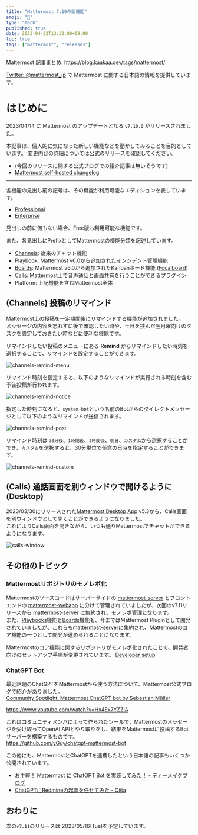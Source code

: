 ```yaml
---
title: "Mattermost 7.10の新機能"
emoji: "🎉"
type: "tech"
published: true
date: 2023-04-22T13:30:00+09:00
toc: true
tags: ["mattermost", "releases"]
---
```


Mattermost 記事まとめ: https://blog.kaakaa.dev/tags/mattermost/

[Twitter: @mattermost_jp](https://twitter.com/mattermost_jp) で Mattermost に関する日本語の情報を提供しています。

# はじめに

2023/04/14 に Mattermost のアップデートとなる `v7.10.0` がリリースされました。  

本記事は、個人的に気になった新しい機能などを動かしてみることを目的としています。
変更内容の詳細については公式のリリースを確認してください。

- (今回のリリースに関する公式ブログでの紹介記事は無いそうです)
- [Mattermost self\-hosted changelog](https://docs.mattermost.com/install/self-managed-changelog.html#release-v7-10-feature-release)

---

各機能の見出し前の記号は、その機能が利用可能なエディションを表しています。

- [Professional](https://mattermost.com/pricing/)
- [Enterprise](https://mattermost.com/pricing/)

見出しの前に何もない場合、Free版も利用可能な機能です。

また、各見出しにPrefixとしてMattermostの機能分類を記述しています。

- [Channels](https://docs.mattermost.com/guides/channels.html): 従来のチャット機能
- [Playbook](https://docs.mattermost.com/guides/playbooks.html): Mattermost v6.0から追加されたインシデント管理機能
- [Boards](https://docs.mattermost.com/guides/boards.html): Mattermost v6.0から追加されたKanbanボード機能 ([Focalboard](https://www.focalboard.com/))
- [Calls](https://docs.mattermost.com/channels/make-calls.html): Mattermost上で音声通話と画面共有を行うことができるプラグイン
- Platform: 上記機能を含むMattermost全体

## (Channels) 投稿のリマインド

Mattermost上の投稿を一定期間後にリマインドする機能が追加されました。  
メッセージの内容を忘れずに後で確認したい時や、土日を挟んだ翌月曜向けのタスクを設定しておきたい時などに便利な機能です。

リマインドしたい投稿のメニューにある **Remind** からリマインドしたい時刻を選択することで、リマインドを設定することができます。

![channels-remind-menu](https://blog.kaakaa.dev/images/posts/mattermost/releases-7.10/channels-remind-menu.png)

リマインド時刻を指定すると、以下のようなリマインドが実行される時刻を含む予告投稿が行われます。

![channels-remind-notice](https://blog.kaakaa.dev/images/posts/mattermost/releases-7.10/channels-remind-notice.png)

指定した時刻になると、`system-bot`という名前のBotからのダイレクトメッセージとして以下のようなリマインドが送信されます。

![channels-remind-post](https://blog.kaakaa.dev/images/posts/mattermost/releases-7.10/channels-remind-post.png)

リマインド時刻は `30分後`、`1時間後`、`2時間後`、`明日`、`カスタム`から選択することができ、`カスタム`を選択すると、30分単位で任意の日時を指定することができます。

![channels-remind-custom](https://blog.kaakaa.dev/images/posts/mattermost/releases-7.10/channels-remind-custom.png)

## (Calls) 通話画面を別ウィンドウで開けるように (Desktop)

2023/03/30にリリースされた[Mattermost Desktop App](https://mattermost.com/apps/) v5.3から、Calls画面を別ウィンドウとして開くことができるようになりました。  
これによりCalls画面を開きながら、いつも通りMattermostでチャットができるようになります。

![calls-window](https://blog.kaakaa.dev/images/posts/mattermost/releases-7.10/calls-window.png)

## その他のトピック

### Mattermostリポジトリのモノレポ化

Mattermostのソースコードはサーバーサイドの [mattermost-server](https://github.com/mattermost/mattermost-server) とフロントエンドの [mattermost-webapp](https://github.com/mattermost/mattermost-webapp) に分けて管理されていましたが、次回のv7.11リリースから [mattermost-server](https://github.com/mattermost/mattermost-server) に集約され、モノレポ管理となります。  
また、[Playbooks](https://github.com/mattermost/mattermost-plugin-playbooks)機能と[Boards](https://github.com/mattermost/focalboard)機能も、今まではMattermost Pluginとして開発されていましたが、これらも[mattermost-server](https://github.com/mattermost/mattermost-server)に集約され、Mattermostのコア機能の一つとして開発が進められることになります。

Mattermostのコア機能に関するリポジトリがモノレポ化されたことで、開発者向けのセットアップ手順が変更されています。 [Developer setup](https://developers.mattermost.com/contribute/developer-setup/)

### ChatGPT Bot

最近話題のChatGPTをMattermostから使う方法について、Mattermost公式ブログで紹介がありました。  
[Community Spotlight: Mattermost ChatGPT bot by Sebastian Müller](https://mattermost.com/blog/community-spotlight-mattermost-chatgpt-bot-by-sebastian-muller/)

https://www.youtube.com/watch?v=Hx4Ex7YZZiA

これはコミュニティメンバによって作られたツールで、Mattermostのメッセージを受け取ってOpenAI APIとやり取りをし、結果をMattermostに投稿するBotサーバーを構築するものです。  
https://github.com/yGuy/chatgpt-mattermost-bot

この他にも、MattermostとChatGPTを連携したという日本語の記事もいくつか公開されています。

* [お手軽！ Mattermost に ChatGPT Bot を実装してみた！ \- ディーメイクブログ](https://www.d-make.co.jp/blog/2023/03/06/%E3%81%8A%E6%89%8B%E8%BB%BD%EF%BC%81-mattermost-%E3%81%AB-chatgpt-bot-%E3%82%92%E5%AE%9F%E8%A3%85%E3%81%97%E3%81%A6%E3%81%BF%E3%81%9F%EF%BC%81/)
* [ChatGPTにRedmineの起票を任せてみた \- Qiita](https://qiita.com/IShun/items/8fb2501c8ae6388798bb)

## おわりに
次の`v7.11`のリリースは 2023/05/16(Tue)を予定しています。
